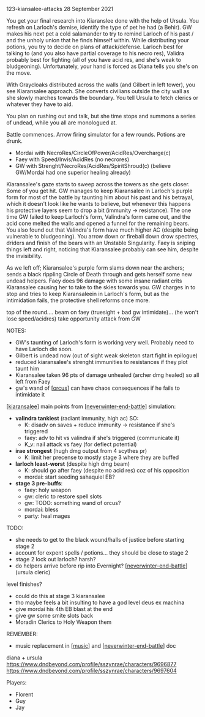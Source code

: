 123-kiansalee-attacks
28 September 2021

You get your final research into Kiaranslee done with the help of Ursula. You refresh on Larloch's demise, identify the type of pet he had (a Behir). GW makes his next pet a cold salamander to try to remind Larloch of his past / and the unholy union that he finds himself  within.
While distributing your potions, you try to decide on plans of attack/defense. Larloch best for talking to (and you also have partial coverage to his necro res), Validra probably best for fighting (all of you have acid res, and she's weak to bludgeoning). Unfortunately, your hand is forced as Diana tells you she's on the move.

With Graycloaks distributed across the walls (and Gilbert in left tower), you see Kiaransalee approach. She converts civilians outside the city wall as she slowly marches towards the boundary. You tell Ursula to fetch clerics or whatever they have to aid.

You plan on rushing out and talk, but she time stops and summons a series of undead, while you all are monologued at.

Battle commences. Arrow firing simulator for a few rounds. Potions are drunk.
- Mordai with NecroRes/CircleOfPower/AcidRes/Overcharge(c)
- Faey with Speed/Invis/AcidRes (no necrores)
- GW with Strenght/NecroRes/AcidRes/SpiritShroud(c)
(believe GW/Mordai had one superior healing already)

Kiaransalee's gaze starts to sweep across the towers as she gets closer. Some of you get hit.
GW manages to keep Kiaransalee in Larloch's purple form for most of the battle by taunting him about his past and his betrayal, which it doesn't look like he wants to believe, but whenever this happens his protective layers seem to drop a bit (immunity -> resistance).
The one time GW failed to keep Larloch's form, Valindra's form came out, and the acid cone melted the walls and opened a funnel for the remaining bears. You also found out that Valindra's form have much higher AC (despite being vulnerable to bludgeoning).
You arrow down or fireball down drow spectres, driders and finish of the bears with an Unstable Singularity.
Faey is sniping things left and right, noticing that Kiaransalee probably can see him, despite the invisibility.

As we left off; Kiaransalee's purple form slams down near the archers; sends a black rippling Circle of Death through and gets herself some new undead helpers.
Faey does 96 damage with some insane radiant crits Kiaransalee causing her to take to the skies towards you. GW charges in to stop and tries to keep Kiaransaleein in Larloch's form, but as the intimidation fails, the protective shell reforms once more.

top of the round....
beam on faey (truesight + bad gw intimidate)... (he won't lose speed/acidres)
take opportunity attack from GW

NOTES:
- GW's taunting of Larloch's form is working very well. Probably need to have Larloch die soon.
- Gilbert is undead now (out of sight weak skeleton start fight in epilogue)
- reduced kiaransalee's strenght immunities to resistances if they plot taunt him
- Kiaransalee taken 96 pts of damage unhealed (archer dmg healed) so all left from Faey
- gw's wand of [[orcus]] can have chaos consequences if he fails to intimidate it

[[kiaransalee]] main points from [[neverwinter-end-battle]] simulation:
- **valindra tankiest** (radiant immunity, high ac) SO:
  * K: disadv on saves + reduce immunity -> resistance if she's triggered
  * faey: adv to hit vs valindra if she's triggered (communicate it)
  * K_v: nail attack vs faey (for deflect potential)
- **irae strongest** (hugh dmg output from 4 scythes pr)
  * K: limit her precense to mostly stage 3 where they are buffed
- **larloch least-worst** (despite high dmg beam)
  * K: should go after faey (despite no acid res) coz of his opposition
  * mordai: start seeding sahaquiel EB?
- **stage 3 pre-buffs**:
  * faey: holy weapon
  * gw: cleric to restore spell slots
  * gw: TODO: something wand of orcus?
  * mordai: bless
  * party: heal mages

TODO:
- she needs to get to the black wound/halls of justice before starting stage 2
- account for expent spells / potions... they should be close to stage 2
- stage 2 lock out larloch? harsh?
- do helpers arrive before rip into Evernight? [[neverwinter-end-battle]] (ursula cleric)

level finishes?
- could do this at stage 3 kiaransalee
- tho maybe feels a bit insulting to have a god level deus ex machina
- give mordai his 4th EB blast at the end
- give gw some smite slots back
- Moradin Clerics to Holy Weapon them

REMEMBER:
- music replacement in [[music]] and [[neverwinter-end-battle]] doc

diana + ursula
https://www.dndbeyond.com/profile/sszynrae/characters/9696877
https://www.dndbeyond.com/profile/sszynrae/characters/9697604

Players:
- Florent
- Guy
- Jay

[//begin]: # "Autogenerated link references for markdown compatibility"
[orcus]: ../deities/orcus "Orcus"
[kiaransalee]: ../deities/kiaransalee "Kiaransalee"
[neverwinter-end-battle]: ../north/neverwinter-end-battle "Neverwinter v Kiaransalee"
[music]: ../rules/music "Music"
[//end]: # "Autogenerated link references"

